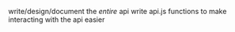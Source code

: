 write/design/document the *entire* api
write api.js functions to make interacting with the api easier
